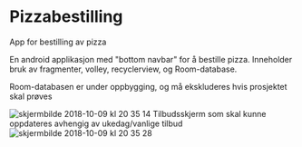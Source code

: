 # Pizzabestilling
App for bestilling av pizza

En android applikasjon med "bottom navbar" for å bestille pizza. 
Inneholder bruk av fragmenter, volley, recyclerview, og Room-database.

Room-databasen er under oppbygging, og må ekskluderes hvis prosjektet skal prøves

![skjermbilde 2018-10-09 kl 20 35 14](https://user-images.githubusercontent.com/20108194/46697781-b4882180-cc15-11e8-8dec-f356dac7db5b.png)
Tilbudsskjerm som skal kunne oppdateres avhengig av ukedag/vanlige tilbud
![skjermbilde 2018-10-09 kl 20 35 28](https://user-images.githubusercontent.com/20108194/46697810-c79af180-cc15-11e8-8440-094a120fe576.png)
